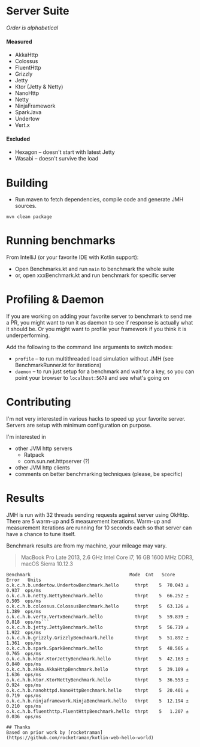 # Server Suite
_Order is alphabetical_

#### Measured
* AkkaHttp
* Colossus
* FluentHttp 
* Grizzly
* Jetty
* Ktor (Jetty & Netty)
* NanoHttp
* Netty
* NinjaFramework
* SparkJava
* Undertow
* Vert.x

#### Excluded
* Hexagon – doesn't start with latest Jetty
* Wasabi – doesn't survive the load

# Building
* Run maven to fetch dependencies, compile code and generate JMH sources.
```
mvn clean package
```

# Running benchmarks

From IntelliJ (or your favorite IDE with Kotlin support):
* Open Benchmarks.kt and run `main` to benchmark the whole suite
* or, open xxxBenchmark.kt and run benchmark for specific server

# Profiling & Daemon
If you are working on adding your favorite server to benchmark to send me a PR, you might want to
run it as daemon to see if response is actually what it should be. Or you might want to profile your framework
if you think it is underperforming. 

Add the following to the command line arguments to switch modes:
* `profile` – to run multithreaded load simulation without JMH (see BenchmarkRunner.kt for iterations) 
* `daemon` – to run just setup for a benchmark and wait for a key, so you can point your browser to `localhost:5678`
  and see what's going on

# Contributing

I'm not very interested in various hacks to speed up your favorite server.
Servers are setup with minimum configuration on purpose.
 
I'm interested in 
* other JVM http servers 
  * Ratpack
  * com.sun.net.httpserver (?)
* other JVM http clients 
* comments on better benchmarking techniques (please, be specific)

# Results
JMH is run with 32 threads sending requests against server using OkHttp. 
There are 5 warm-up and 5 measurement iterations.  Warm-up and measurement 
iterations are running for 10 seconds each so that server can have a chance 
to tune itself.  

Benchmark results are from my machine, your mileage may vary.
> MacBook Pro Late 2013,
> 2.6 GHz Intel Core i7,
> 16 GB 1600 MHz DDR3,
> macOS Sierra 10.12.3

```
Benchmark                                     Mode  Cnt   Score   Error   Units
o.k.c.h.b.undertow.UndertowBenchmark.hello      thrpt    5  70.043 ± 0.937  ops/ms
o.k.c.h.b.netty.NettyBenchmark.hello            thrpt    5  66.252 ± 0.505  ops/ms
o.k.c.h.b.colossus.ColossusBenchmark.hello      thrpt    5  63.126 ± 1.389  ops/ms
o.k.c.h.b.vertx.VertxBenchmark.hello            thrpt    5  59.839 ± 0.818  ops/ms```
o.k.c.h.b.jetty.JettyBenchmark.hello            thrpt    5  56.719 ± 1.922  ops/ms
o.k.c.h.b.grizzly.GrizzlyBenchmark.hello        thrpt    5  51.892 ± 1.361  ops/ms
o.k.c.h.b.spark.SparkBenchmark.hello            thrpt    5  48.565 ± 0.765  ops/ms
o.k.c.h.b.ktor.KtorJettyBenchmark.hello         thrpt    5  42.163 ± 0.840  ops/ms
o.k.c.h.b.akka.AkkaHttpBenchmark.hello          thrpt    5  39.109 ± 1.636  ops/ms
o.k.c.h.b.ktor.KtorNettyBenchmark.hello         thrpt    5  36.553 ± 0.924  ops/ms
o.k.c.h.b.nanohttpd.NanoHttpBenchmark.hello     thrpt    5  20.401 ± 0.719  ops/ms
o.k.c.h.b.ninjaframework.NinjaBenchmark.hello   thrpt    5  12.194 ± 0.210  ops/ms
o.k.c.h.b.fluenthttp.FluentHttpBenchmark.hello  thrpt    5   1.207 ± 0.036  ops/ms

## Thanks
Based on prior work by [rocketraman](https://github.com/rocketraman/kotlin-web-hello-world)
